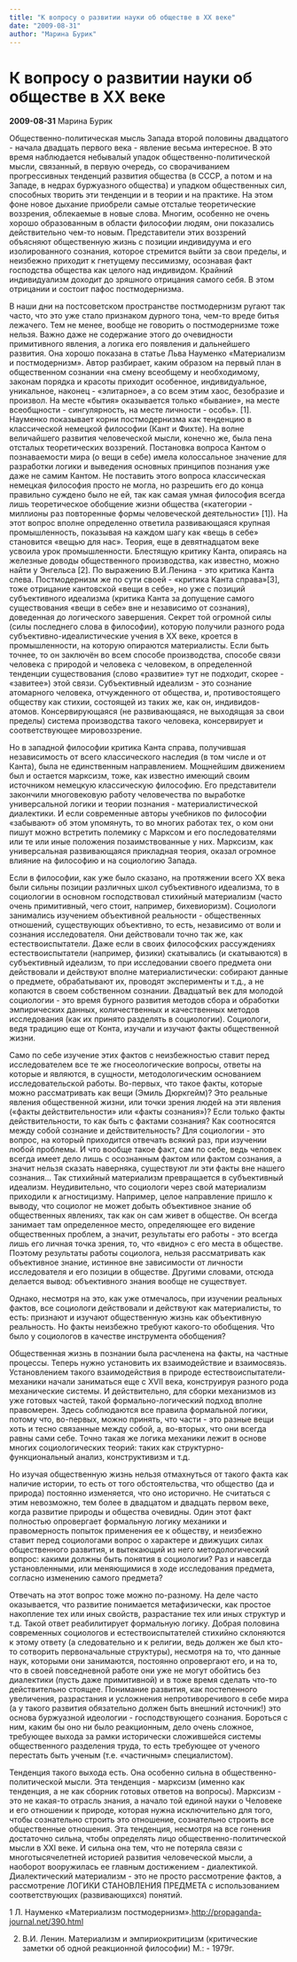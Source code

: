 ```yaml
---
title: "К вопросу о развитии науки об обществе в ХХ веке"
date: "2009-08-31"
author: "Марина Бурик"
---
```


# К вопросу о развитии науки об обществе в ХХ веке

**2009-08-31** Марина Бурик

Общественно-политическая мысль Запада второй половины двадцатого - начала двадцать первого века - явление весьма интересное. В это время наблюдается небывалый упадок общественно-политической мысли, связанный, в первую очередь, со сворачиванием прогрессивных тенденций развития общества (в СССР, а потом и на Западе, в недрах буржуазного общества) и упадком общественных сил, способных творить эти тенденции и в теории и на практике. На этом фоне новое дыхание приобрели самые отсталые теоретические воззрения, облекаемые в новые слова. Многим, особенно не очень хорошо образованным в области философии людям, они показались действительно чем-то новым. Представители этих воззрений объясняют общественную жизнь с позиции индивидуума и его изолированного сознания, которое стремится выйти за свои пределы, и неизбежно приходит к гнетущему пессимизму, осознавая факт господства общества как целого над индивидом. Крайний индивидуализм доходит до зряшного отрицания самого себя. В этом отрицании и состоит пафос постмодернизма.

В наши дни на постсоветском пространстве постмодернизм ругают так часто, что это уже стало признаком дурного тона, чем-то вреде битья лежачего. Тем не менее, вообще не говорить о постмодернизме тоже нельзя. Важно даже не содержание этого до очевидности примитивного явления, а логика его появления и дальнейшего развития. Она хорошо показана в статье Льва Науменко «Материализм и постмодернизм». Автор разбирает, каким образом на первый план в общественном сознании «на смену всеобщему и необходимому, законам порядка и красоты приходит особенное, индивидуальное, уникальное, наконец - «элитарное», а со всем этим хаос, безобразие и произвол. На месте «бытия» оказывается только «бывание», на месте всеобщности - сингулярность, на месте личности - особь». [1]. Науменко показывает корни постмодернизма как тенденцию в классической немецкой философии (Кант и Фихте). На волне величайшего развития человеческой мысли, конечно же, была пена отсталых теоретических воззрений. Постановка вопроса Кантом о познаваемости мира (о вещи в себе) имела колоссальное значение для разработки логики и выведения основных принципов познания уже даже не самим Кантом. Не поставить этого вопроса классическая немецкая философия просто не могла, но разрешить его до конца правильно суждено было не ей, так как самая умная философия всегда лишь теоретическое обобщение жизни общества («категории - миллионы раз повторенные формы человеческой деятельности» [1]). На этот вопрос вполне определенно ответила развивающаяся крупная промышленность, показывая на каждом шагу как «вещь в себе» становится «вещью для нас». Теория, еще в девятнадцатом веке усвоила урок промышленности. Блестящую критику Канта, опираясь на железные доводы общественного производства, как известно, можно найти у Энгельса [2]. По выражению В.И.Ленина - это критика Канта слева. Постмодернизм же по сути своей - «критика Канта справа»[3], тоже отрицание кантовской «вещи в себе», но уже с позиций субъективного идеализма (критика Канта за допущение самого существования «вещи в себе» вне и независимо от сознания), доведенная до логического завершения. Секрет той огромной силы (силы последнего слова в философии), которую получили разного рода субъективно-идеалистические учения в ХХ веке, кроется в промышленности, на которую опираются материалисты. Если быть точнее, то он заключён во всем способе производства, способе связи человека с природой и человека с человеком, в определенной тенденции существования (слово «развитие» тут не подходит, скорее - «завитее») этой связи. Субъективный идеализм - это сознание атомарного человека, отчужденного от общества, и, противостоящего обществу как стихии, состоящей из таких же, как он, индивидов-атомов. Консервирующаяся (не развивающаяся, не выходящая за свои пределы) система производства такого человека, консервирует и соответствующее мировоззрение.

Но в западной философии критика Канта справа, получившая независимость от всего классического наследия (в том числе и от Канта), была не единственным направлением. Мощнейшим движением был и остается марксизм, тоже, как известно имеющий своим источником немецкую классическую философию. Его представители закончили многовековую работу человечества по выработке универсальной логики и теории познания - материалистической диалектики. И если современные авторы учебников по философии «забывают» об этом упомянуть, то во многих работах тех, о ком они пишут можно встретить полемику с Марксом и его последователями или те или иные положения позаимствованные у них. Марксизм, как универсальная развивающаяся прикладная теория, оказал огромное влияние на философию и на социологию Запада.

Если в философии, как уже было сказано, на протяжении всего ХХ века были сильны позиции различных школ субъективного идеализма, то в социологии в основном господствовал стихийный материализм (часто очень примитивный, чего стоит, например, бихевиоризм). Социологи занимались изучением объективной реальности - общественных отношений, существующих объективно, то есть, независимо от воли и сознания исследователя. Они действовали точно так же, как естествоиспытатели. Даже если в своих философских рассуждениях естествоиспытатели (например, физики) скатывались (и скатываются) в субъективный идеализм, то при исследовании своего предмета они действовали и действуют вполне материалистически: собирают данные о предмете, обрабатывают их, проводят эксперименты и т.д., а не копаются в своем собственном сознании. Двадцатый век для молодой социологии - это время бурного развития методов сбора и обработки эмпирических данных, количественных и качественных методов исследования (как их принято разделять в социологии). Социологи, ведя традицию еще от Конта, изучали и изучают факты общественной жизни.

Само по себе изучение этих фактов с неизбежностью ставит перед исследователем все те же гносеологические вопросы, ответы на которые и являются, в сущности, методологическим основанием исследовательской работы. Во-первых, что такое факты, которые можно рассматривать как вещи (Эмиль Дюркгейм)? Это реальные явления общественной жизни, или точки зрения людей на эти явления («факты действительности» или «факты сознания»)? Если только факты действительности, то как быть с фактами сознания? Как соотносятся между собой сознание и действительность? Для социологии - это вопрос, на который приходится отвечать всякий раз, при изучении любой проблемы. И что вообще такое факт, сам по себе, ведь человек всегда имеет дело лишь с осознанным фактом или фактом сознания, а значит нельзя сказать наверняка, существуют ли эти факты вне нашего сознания... Так стихийный материализм превращается в субъективный идеализм. Неудивительно, что социологи через свой материализм приходили к агностицизму. Например, целое направление пришло к выводу, что социолог не может добыть объективное знание об общественных явлениях, так как он сам живет в обществе. Он всегда занимает там определенное место, определяющее его видение общественных проблем, а значит, результаты его работы - это всегда лишь его личная точка зрения, то, что «видно» с его места в обществе. Поэтому результаты работы социолога, нельзя рассматривать как объективное знание, истинное вне зависимости от личности исследователя и его позиции в обществе. Другими словами, отсюда делается вывод: объективного знания вообще не существует.

Однако, несмотря на это, как уже отмечалось, при изучении реальных фактов, все социологи действовали и действуют как материалисты, то есть: признают и изучают общественную жизнь как объективную реальность. Но факты неизбежно требуют какого-то обобщения. Что было у социологов в качестве инструмента обобщения?

Общественная жизнь в познании была расчленена на факты, на частные процессы. Теперь нужно установить их взаимодействие и взаимосвязь. Установлением такого взаимодействия в природе естествоиспытатели-механики начали заниматься еще с ХVII века, конструируя разного рода механические системы. И действительно, для сборки механизмов из уже готовых частей, такой формально-логический подход вполне правомерен. Здесь соблюдаются все правила формальной логики, потому что, во-первых, можно принять, что части - это разные вещи хоть и тесно связанные между собой, а, во-вторых, что они всегда равны сами себе. Точно такая же логика механики лежит в основе многих социологических теорий: таких как структурно-функциональный анализ, конструктивизм и т.д.

Но изучая общественную жизнь нельзя отмахнуться от такого факта как наличие истории, то есть от того обстоятельства, что общество (да и природа) постоянно изменяется, что оно исторично. Не считаться с этим невозможно, тем более в двадцатом и двадцать первом веке, когда развитие природы и общества очевидны. Один этот факт полностью опровергает формальную логику механики и правомерность попыток применения ее к обществу, и неизбежно ставит перед социологами вопрос о характере и движущих силах общественного развития, и вытекающий из него методологический вопрос: какими должны быть понятия в социологии? Раз и навсегда установленными, или меняющимися в ходе исследования предмета, согласно изменению самого предмета?

Отвечать на этот вопрос тоже можно по-разному. На деле часто оказывается, что развитие понимается метафизически, как простое накопление тех или иных свойств, разрастание тех или иных структур и т.д. Такой ответ реабилитирует формальную логику. Добрая половина современных социологов и естествоиспытателей стихийно склоняются к этому ответу (а следовательно и к религии, ведь должен же был кто-то сотворить первоначальные структуры), несмотря на то, что данные наук, которыми они занимаются, постоянно опровергают его, и на то, что в своей повседневной работе они уже не могут обойтись без диалектики (пусть даже примитивной) и в тоже время сделать что-то действительно стоящее. Понимание развития, как постепенного увеличения, разрастания и усложнения непротиворечивого в себе мира (а у такого развития обязательно должен быть внешний источник!) это основа буржуазной идеологии - господствующего сознания. Бороться с ним, каким бы оно ни было реакционным, дело очень сложное, требующее выхода за рамки исторически сложившейся системы общественного разделения труда, то есть требующее от ученого перестать быть ученым (т.е. «частичным» специалистом).

Тенденция такого выхода есть. Она особенно сильна в общественно-политической мысли. Эта тенденция - марксизм (именно как тенденция, а не как сборник готовых ответов на вопросы). Марксизм - это не какая-то отрасль знания, а начало той единой науки о Человеке и его отношении к природе, которая нужна исключительно для того, чтобы сознательно строить это отношение, сознательно строить все общественные отношения. Эта тенденция, несмотря на все гонения достаточно сильна, чтобы определять лицо общественно-политической мысли в ХХI веке. И сильна она тем, что не потеряла связи с многотысячелетней историей развития человеческой мысли, а наоборот вооружилась ее главным достижением - диалектикой. Диалектический материализм - это не просто рассмотрение фактов, а рассмотрение ЛОГИКИ СТАНОВЛЕНИЯ ПРЕДМЕТА с использованием соответствующих (развивающихся) понятий.

1 Л. Науменко «Материализм постмодернизм».http://propaganda-journal.net/390.html

2. В.И. Ленин. Материализм и эмпириокритицизм (критические заметки об одной реакционной философии) М.: - 1979г.